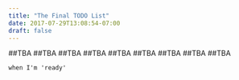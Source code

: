 ```yaml
---
title: "The Final TODO List"
date: 2017-07-29T13:08:54-07:00
draft: false
---
```


##TBA
##TBA
##TBA
##TBA
##TBA
##TBA
##TBA
##TBA
##TBA

```
when I'm 'ready'
```

